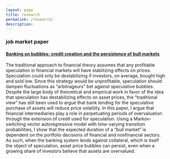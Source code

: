 ```yaml
---
layout: page
title: research
permalink: /research/
description: 
---
```


### job market paper

#### [Banking on bubbles: credit creation and the persistence of bull markets](https://drive.google.com/file/d/1ZteOGfCt_-VXa2qAfsjicXbliVqRMG8v/view?usp=sharing)

The traditional approach to financial theory assumes that any profitable speculation in financial markets will have stabilizing effects on prices.  Speculation could only be destabilizing if investors, on average, bought high and sold low. Since this strategy would be unprofitable, speculation should dampen fluctuations as “arbitrageurs” bet against speculative bubbles. Despite the large body of theoretical and empirical work in favor of the idea that speculation has destabilizing effects on asset prices, the “traditional view” has still been used to argue that bank lending for the speculative purchase of assets will reduce price volatility. In this paper, I argue that financial intermediaries play a role in perpetuating periods of overvaluation through the extension of credit used for speculation. Using a Markov-switching vector autoregressive model with time-varying transition probabilities, I show that the expected duration of a “bull market” is dependent on the portfolio decisions of financial and nonfinancial sectors. As such, when the banking system lends against collateral, which is itself the object of speculation, asset price bubbles can persist, even when a growing share of investors believe that assets are overvalued.
